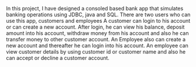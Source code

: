 In this project, I have designed a consoled based bank app that simulates banking operations using JDBC, java and SQL. There are two users who can use this app, customers and employees A customer can login to his account or can create a new account. After login, he can view his balance, deposit amount into his account, withdraw money from his account and also he can transfer money to other customer account. An Employee also can create a new account and thereafter he can login into his account. An employee can view customer details by using customer id or customer name and also he can accept or decline a customer account.
